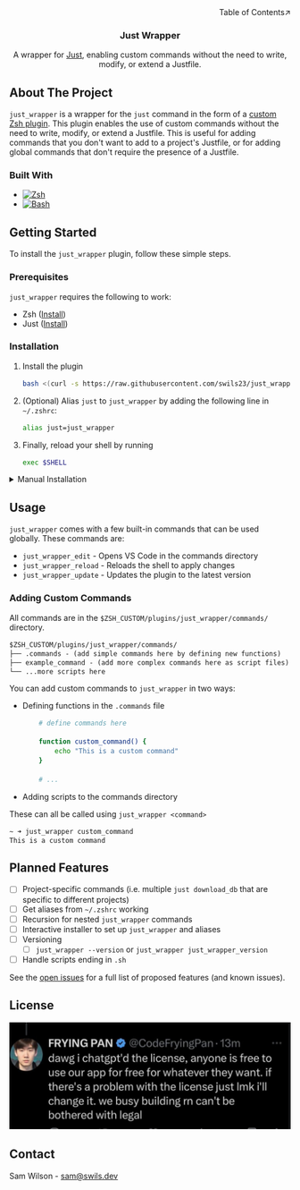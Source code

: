 <div align=right>Table of Contents↗️</div>

<div align="center">
    <h3 align="center">Just Wrapper</h3>
    <p align="center">
        A wrapper for <a href="https://github.com/casey/just">Just</a>, enabling custom commands without the need to write, modify, or extend a Justfile.
    </p>
</div>


## About The Project
`just_wrapper` is a wrapper for the `just` command in the form of a [custom Zsh plugin](https://github.com/ohmyzsh/ohmyzsh/wiki/Customization#adding-a-new-plugin). This plugin enables the use of custom commands without the need to write, modify, or extend a Justfile. This is useful for adding commands that you don't want to add to a project's Justfile, or for adding global commands that don't require the presence of a Justfile.


### Built With
* [![Zsh][ZSH-logo]][ZSH-url]
* [![Bash][Bash-logo]][Bash-url]


## Getting Started
To install the `just_wrapper` plugin, follow these simple steps.

### Prerequisites
`just_wrapper` requires the following to work:

* Zsh ([Install](https://ohmyz.sh/#install))
* Just ([Install](https://github.com/casey/just#installation))

### Installation
1. Install the plugin
    ```sh
    bash <(curl -s https://raw.githubusercontent.com/swils23/just_wrapper/main/install_script) "$ZSH_CUSTOM"
    ```
2. (Optional) Alias `just` to `just_wrapper` by adding the following line in `~/.zshrc`:
    ```sh
    alias just=just_wrapper
    ```
3. Finally, reload your shell by running
    ```sh 
    exec $SHELL
    ```

<details>
  <summary>Manual Installation</summary>
  1. TODO
</details>


## Usage
`just_wrapper` comes with a few built-in commands that can be used globally. These commands are:

* `just_wrapper_edit` - Opens VS Code in the commands directory
* `just_wrapper_reload` - Reloads the shell to apply changes
* `just_wrapper_update` - Updates the plugin to the latest version


### Adding Custom Commands
All commands are in the `$ZSH_CUSTOM/plugins/just_wrapper/commands/` directory.
```
$ZSH_CUSTOM/plugins/just_wrapper/commands/
├── .commands - (add simple commands here by defining new functions)
├── example_command - (add more complex commands here as script files)
└── ...more scripts here
```

You can add custom commands to `just_wrapper` in two ways:
- Defining functions in the `.commands` file
    ```sh
        # define commands here

        function custom_command() {
            echo "This is a custom command"
        }

        # ...
    ```

- Adding scripts to the commands directory
    
These can all be called using `just_wrapper <command>`
```
~ ➜ just_wrapper custom_command
This is a custom command
```


## Planned Features
- [ ] Project-specific commands (i.e. multiple `just download_db` that are specific to different projects)
- [ ] Get aliases from `~/.zshrc` working
- [ ] Recursion for nested `just_wrapper` commands
- [ ] Interactive installer to set up `just_wrapper` and aliases
- [ ] Versioning
    - [ ] `just_wrapper --version` or `just_wrapper just_wrapper_version`
- [ ] Handle scripts ending in `.sh`

See the [open issues](https://github.com/swils23/just_wrapper/issues) for a full list of proposed features (and known issues).


## License
![License][license-img]


## Contact
Sam Wilson - [sam@swils.dev](mailto:sam@swils.dev)


[license-img]: images/LICENSE.jpg

[ZSH-url]: https://ohmyz.sh/
[ZSH-logo]: https://img.shields.io/badge/Zsh-1A2C34?style=for-the-badge&logo=gnu-bash&logoColor=white

[Bash-url]: https://www.gnu.org/software/bash/
[Bash-logo]: https://img.shields.io/badge/Bash-4EAA25?style=for-the-badge&logo=gnu-bash&logoColor=white
